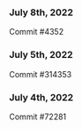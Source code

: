 ### July 8th, 2022

Commit #4352

### July 5th, 2022

Commit #314353


### July 4th, 2022

Commit #72281

